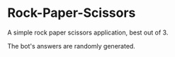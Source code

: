 # Rock-Paper-Scissors

A simple rock paper scissors application, best out of 3.

The bot's answers are randomly generated.
